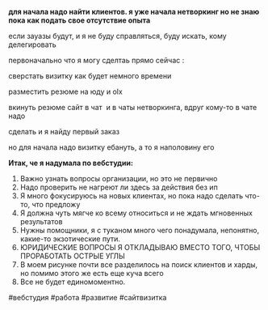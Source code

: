 **для начала надо найти клиентов. я уже начала нетворкинг но не знаю пока как подать свое отсутствие опыта**

  

если зауазы будут, и я не буду справляться, буду искать, кому делегировать

  

первоначально что я могу сделтаь прямо сейчас :

сверстать визитку как будет немного времени

  

разместить резюме на юду и olx

  

вкинуть резюме сайт в чат  и в чаты нетворкинга, вдруг кому-то в чате надо

сделать и я найду первый заказ

  

но для начала надо визитку ебануть, а то я наполовину его


**Итак, че я надумала по вебстудии:**

  

1. Важно узнать вопросы организации, но это не первично
2. Надо проверить не нагреют ли здесь за действия без ип
3. Я много фокусируюсь на новых клиентах, но пока надо сделать что-то, что предложу 
4. Я должна чуть мягче ко всему относиться и не ждать мгновенных результатов
5. Нужны помощники, я с туканом много чего понадумала, непонятно, какие-то экзотические пути.
6. ЮРИДИЧЕСКИЕ ВОПРОСЫ Я ОТКЛАДЫВАЮ ВМЕСТО ТОГО, ЧТОБЫ ПРОРАБОТАТЬ ОСТРЫЕ УГЛЫ
7. В моем рисунке почти все разделилось на поиск клиентов и харды, но помимо этого же есть еще куча всего
8. Все не будет единомоментно.

#вебстудия 
 #работа 
 #развитие 
#сайтвизитка

